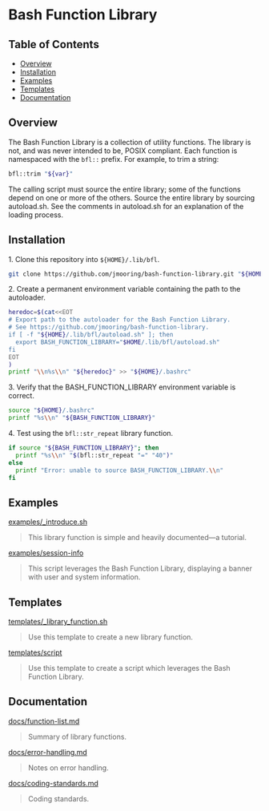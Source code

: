 # Bash Function Library

## Table of Contents

* [Overview](#overview)
* [Installation](#installation)
* [Examples](#examples)
* [Templates](#templates)
* [Documentation](#documentation)

<a id="overview"></a>

## Overview

The Bash Function Library is a collection of utility functions. The library is
not, and was never intended to be, POSIX compliant. Each function is
namespaced with the `bfl::` prefix. For example, to trim a string:

```bash
bfl::trim "${var}"
```

The calling script must source the entire library; some of the functions depend on one or more of the others. Source the entire library by sourcing autoload.sh. See the comments in autoload.sh for an explanation of the loading process.

<a id="installation"></a>

## Installation

1\. Clone this repository into `${HOME}/.lib/bfl`.

```bash
git clone https://github.com/jmooring/bash-function-library.git "${HOME}/.lib/bfl"
```

2\. Create a permanent environment variable containing the path to the autoloader.

```bash
heredoc=$(cat<<EOT
# Export path to the autoloader for the Bash Function Library.
# See https://github.com/jmooring/bash-function-library.
if [ -f "${HOME}/.lib/bfl/autoload.sh" ]; then
  export BASH_FUNCTION_LIBRARY="$HOME/.lib/bfl/autoload.sh"
fi
EOT
)
printf "\\n%s\\n" "${heredoc}" >> "${HOME}/.bashrc"
```

3\. Verify that the BASH_FUNCTION_LIBRARY environment variable is correct.

```bash
source "${HOME}/.bashrc"
printf "%s\\n" "${BASH_FUNCTION_LIBRARY}"
```

4\. Test using the `bfl::str_repeat` library function.

```bash
if source "${BASH_FUNCTION_LIBRARY}"; then
  printf "%s\\n" "$(bfl::str_repeat "=" "40")"
else
  printf "Error: unable to source BASH_FUNCTION_LIBRARY.\\n"
fi
```

<a id="examples"></a>

## Examples

[examples/\_introduce.sh](examples/_introduce.sh)

> This library function is simple and heavily documented&mdash;a tutorial.

[examples/session-info](examples/session-info)

> This script leverages the Bash Function Library, displaying a banner with user and system information.

<a id="templates"></a>

## Templates

[templates/_library_function.sh](templates/_library_function.sh)

> Use this template to create a new library function.

[templates/script](templates/script)

> Use this template to create a script which leverages the Bash Function Library.

<a id="documentation"></a>

## Documentation

[docs/function-list.md](docs/function-list.md)

> Summary of library functions.

[docs/error-handling.md](docs/error-handling.md)

> Notes on error handling.

[docs/coding-standards.md](docs/coding-standards.md)

> Coding standards.
